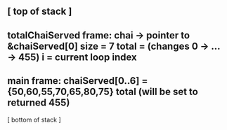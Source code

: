 [ top of stack ] 
-------------------------
totalChaiServed frame:
  chai -> pointer to &chaiServed[0]
  size = 7
  total = (changes 0 → ... → 455)
  i = current loop index
-------------------------
main frame:
  chaiServed[0..6] = {50,60,55,70,65,80,75}
  total (will be set to returned 455)
-------------------------
[ bottom of stack ]

